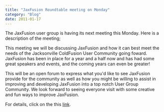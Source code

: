 ```yaml
---
title: "JaxFusion Roundtable meeting on Monday"
category: "Blog"
date: 2011-01-17
---
```



The JaxFusion user group is having its next meeting this Monday. Here is a description of the meeting;

This meeting we will be discussing JaxFusion and how it can best meet the needs of the Jacksonville ColdFusion User Community going foward. JaxFusion has been in place for a year and a half now and has had some great speakers and events, and the coming years can even be greater!

This will be an open forum to express what you'd like to see JaxFusion provide for the community as well as how you might be willing to assist in improving and developing JaxFusion into a top notch User Group Community. We look forward to seeing everyone visit with some creative and fun ways to improve JaxFusion.

For details, click on the this [link](http://www.jaxfusion.org/meeting.cfm).